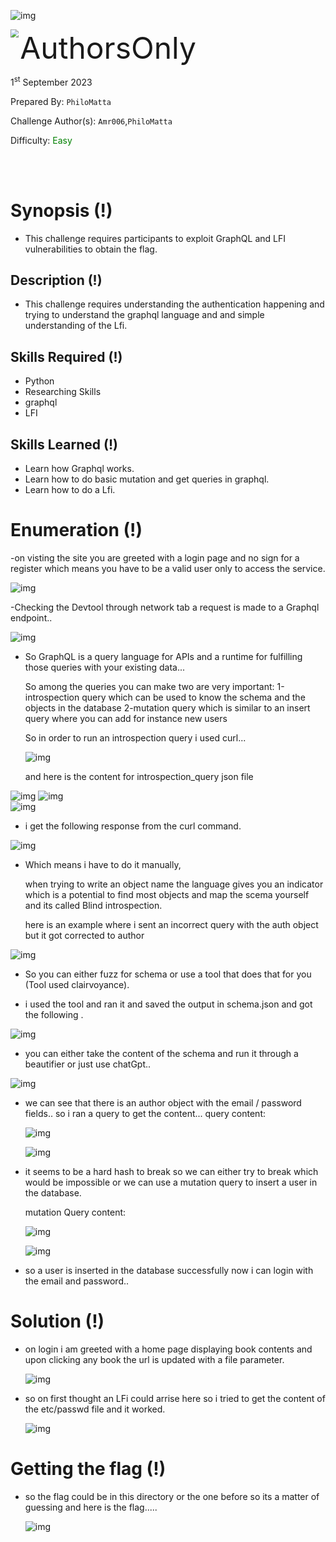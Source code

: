 ![img](assets/banner.png)

<img src='assets/htb.png' style='zoom: 80%;' align=left /> <font size='10'>AuthorsOnly</font>

1<sup>st</sup> September 2023

Prepared By: `PhiloMatta`

Challenge Author(s): `Amr006`,`PhiloMatta`

Difficulty: <font color='green'>Easy</font>

<br><br>

# Synopsis (!)

- This challenge requires participants to exploit GraphQL and LFI vulnerabilities to obtain the flag.

## Description (!)

- This challenge requires understanding the authentication happening and trying to understand the graphql language and and simple understanding of the Lfi.

## Skills Required (!)

- Python
- Researching Skills
- graphql
- LFI

## Skills Learned (!)

- Learn how Graphql works.
- Learn how to do basic mutation and get queries in graphql.
- Learn how to do a Lfi.

# Enumeration (!)

-on visting the site you are greeted with a login page and no sign for a register which means you have to be a valid user only to access the service.

![img](assets/head.png)

-Checking the Devtool through network tab a request is made to a Graphql endpoint..

![img](assets/head2.png)

- So GraphQL is a query language for APIs and a runtime for fulfilling those queries with your existing data... 

   So among the queries you can make two are very important:
    1-introspection query which can be used to know the schema and the objects in the database
    2-mutation query which is similar to an insert query where you can add for instance new users
    
     So in order to run an introspection query i used curl...
     
   ![img](assets/head3.png)





     and here is the content for introspection_query json file 
     
     
     
     
     
 ![img](assets/head4.png) 
 ![img](assets/head5.png)  
 ![img](assets/head6.png)   


- i get the following response from the curl command.

 ![img](assets/head7.png)   
 
- Which means i have to do it manually,

  when trying to write an object name the language gives you an indicator which is a potential to find most objects and map the scema yourself and its called Blind introspection.

  here is an example where i sent an incorrect query with the auth object but it got corrected to author
  
  
  
 ![img](assets/head8.png) 
 
- So you can either fuzz for schema or use a tool that does that for you (Tool used clairvoyance).

- i used the tool and ran it and saved the output in schema.json and got the following .



 ![img](assets/head9.png) 
- you can either take the content of the schema and run it through a beautifier or just use chatGpt..



 ![img](assets/head10.png)  
- we can see that there is an author object with the email / password fields.. so i ran a query to get the content... 
  query content:
  
  
  ![img](assets/head11.png) 
  
  
  
  ![img](assets/head12.png) 
- it seems to be a hard hash to break so we can either try to break which would be impossible or we can use a mutation query to insert a user in the database.

  mutation Query content:  
  
  
  ![img](assets/head13.png) 
  
  
  
  
  
  ![img](assets/head14.png)
- so a user is inserted in the database successfully now i can login with the email and password..

   
# Solution (!)

- on login i am greeted with a home page displaying book contents and upon clicking any book the url is updated with a file parameter.






  ![img](assets/head15.png)
  
- so on first thought an LFi could arrise here so i tried to get the content of the etc/passwd file and it worked.






  ![img](assets/hhead.png)  
   
# Getting the flag (!)

- so the flag could be in this directory or the one before so its a matter of guessing and here is the flag.....



  ![img](assets/head17.png)
  
